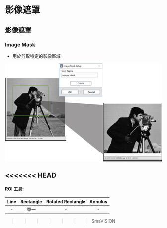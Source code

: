 # 影像遮罩

## 影像遮罩

### Image Mask

* 用於剪取特定的影像區域

![](../../../.gitbook/assets/tu-pian-38.png)

## &lt;&lt;&lt;&lt;&lt;&lt;&lt; HEAD

#### ROI 工具:

| Line | Rectangle | Rotated Rectangle | Annulus |
| :---: | :---: | :---: | :---: |
| - | 單一 | - | - |

> > > > > > > SmaVISION

